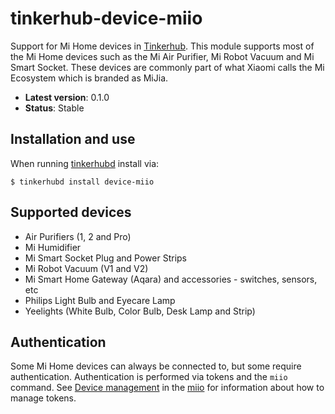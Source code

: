 # tinkerhub-device-miio

Support for Mi Home devices in [Tinkerhub](https://github.com/tinkerhub/tinkerhub).
This module supports most of the Mi Home devices such as the Mi Air Purifier,
Mi Robot Vacuum and Mi Smart Socket. These devices are commonly
part of what Xiaomi calls the Mi Ecosystem which is branded as MiJia.

* **Latest version**: 0.1.0
* **Status**: Stable

## Installation and use

When running [tinkerhubd](https://github.com/tinkerhub/tinkerhub-daemon) install
via:

```
$ tinkerhubd install device-miio
```

## Supported devices

* Air Purifiers (1, 2 and Pro)
* Mi Humidifier
* Mi Smart Socket Plug and Power Strips
* Mi Robot Vacuum (V1 and V2)
* Mi Smart Home Gateway (Aqara) and accessories - switches, sensors, etc
* Philips Light Bulb and Eyecare Lamp
* Yeelights (White Bulb, Color Bulb, Desk Lamp and Strip)

## Authentication

Some Mi Home devices can always be connected to, but some require
authentication. Authentication is performed via tokens and the `miio` command.
See [Device management](https://github.com/aholstenson/miio/blob/master/docs/management.md)
in the [miio](https://github.com/aholstenson/miio) for information about how
to manage tokens.
